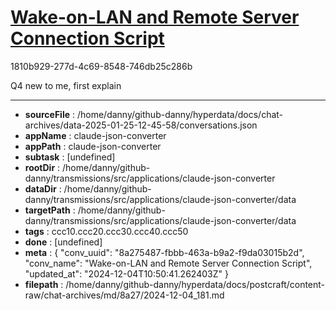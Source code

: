 # [Wake-on-LAN and Remote Server Connection Script](https://claude.ai/chat/8a275487-fbbb-463a-b9a2-f9da03015b2d)

1810b929-277d-4c69-8548-746db25c286b

Q4 new to me, first explain

---

* **sourceFile** : /home/danny/github-danny/hyperdata/docs/chat-archives/data-2025-01-25-12-45-58/conversations.json
* **appName** : claude-json-converter
* **appPath** : claude-json-converter
* **subtask** : [undefined]
* **rootDir** : /home/danny/github-danny/transmissions/src/applications/claude-json-converter
* **dataDir** : /home/danny/github-danny/transmissions/src/applications/claude-json-converter/data
* **targetPath** : /home/danny/github-danny/transmissions/src/applications/claude-json-converter/data
* **tags** : ccc10.ccc20.ccc30.ccc40.ccc50
* **done** : [undefined]
* **meta** : {
  "conv_uuid": "8a275487-fbbb-463a-b9a2-f9da03015b2d",
  "conv_name": "Wake-on-LAN and Remote Server Connection Script",
  "updated_at": "2024-12-04T10:50:41.262403Z"
}
* **filepath** : /home/danny/github-danny/hyperdata/docs/postcraft/content-raw/chat-archives/md/8a27/2024-12-04_181.md